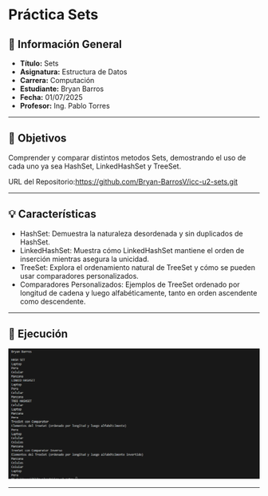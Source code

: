 
# Práctica Sets

## 📌 Información General

- **Título:** Sets
- **Asignatura:** Estructura de Datos
- **Carrera:** Computación
- **Estudiante:** Bryan Barros
- **Fecha:** 01/07/2025
- **Profesor:** Ing. Pablo Torres

---
## 🎯 Objetivos
Comprender y comparar distintos metodos Sets, demostrando el uso de cada uno ya sea HashSet, LinkedHashSet y TreeSet.

URL del Repositorio:https://github.com/Bryan-BarrosV/icc-u2-sets.git

---

## 💡 Características

- HashSet: Demuestra la naturaleza desordenada y sin duplicados de HashSet.
- LinkedHashSet: Muestra cómo LinkedHashSet mantiene el orden de inserción mientras asegura la unicidad.
- TreeSet: Explora el ordenamiento natural de TreeSet y cómo se pueden usar comparadores personalizados.
- Comparadores Personalizados: Ejemplos de TreeSet ordenado por longitud de cadena y luego alfabéticamente, tanto en orden ascendente como descendente.
---


## 🚀 Ejecución

![Resultado de Ejecución](Sets.PNG)

---


